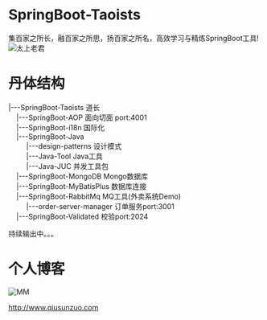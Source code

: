 # SpringBoot-Taoists
集百家之所长，融百家之所思，扬百家之所名，高效学习与精炼SpringBoot工具!  
![太上老君](http://qiusunzuo.com/wp-content/uploads/2020/10/timg-e1601899871216.jpeg)
# 丹体结构
|---SpringBoot-Taoists 道长  
&nbsp;&nbsp;&nbsp;&nbsp;|---SpringBoot-AOP 面向切面 port:4001    
&nbsp;&nbsp;&nbsp;&nbsp;|---SpringBoot-i18n 国际化  
&nbsp;&nbsp;&nbsp;&nbsp;|---SpringBoot-Java    
&nbsp;&nbsp;&nbsp;&nbsp;&nbsp;&nbsp;&nbsp;&nbsp;&nbsp;|---design-patterns 设计模式  
&nbsp;&nbsp;&nbsp;&nbsp;&nbsp;&nbsp;&nbsp;&nbsp;&nbsp;|---Java-Tool Java工具  
&nbsp;&nbsp;&nbsp;&nbsp;&nbsp;&nbsp;&nbsp;&nbsp;&nbsp;|---Java-JUC 并发工具包  
&nbsp;&nbsp;&nbsp;&nbsp;|---SpringBoot-MongoDB Mongo数据库   
&nbsp;&nbsp;&nbsp;&nbsp;|---SpringBoot-MyBatisPlus 数据库连接  
&nbsp;&nbsp;&nbsp;&nbsp;|---SpringBoot-RabbitMq MQ工具(外卖系统Demo)  
&nbsp;&nbsp;&nbsp;&nbsp;&nbsp;&nbsp;&nbsp;&nbsp;&nbsp;|---order-server-manager 订单服务port:3001  
&nbsp;&nbsp;&nbsp;&nbsp;|---SpringBoot-Validated 校验port:2024  

持续输出中。。。



# 个人博客
![MM](http://qiusunzuo.com/wp-content/uploads/2020/10/109_34836.jpg)  

http://www.qiusunzuo.com

